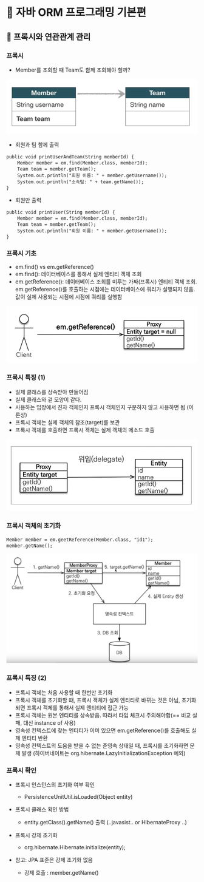 # :book: 자바 ORM 프로그래밍 기본편

## :pushpin: 프록시와 연관관계 관리

### 프록시

- Member를 조회할 때 Team도 함께 조회해야 할까?

![프록시](image/proxy1.png)

- 회원과 팀 함께 출력
````
public void printUserAndTeam(String memberId) {
    Member member = em.find(Member.class, memberId);
    Team team = member.getTeam();
    System.out.println("회원 이름: " + member.getUsername());
    System.out.println("소속팀: " + team.getName());
}
````

- 회원만 출력
````
public void printUser(String memberId) {
    Member member = em.find(Member.class, memberId);
    Team team = member.getTeam();
    System.out.println("회원 이름: " + member.getUsername());
}
````


### 프록시 기초

- em.find() vs em.getReference()
- em.find(): 데이터베이스를 통해서 실제 엔티티 객체 조회
- em.getReference(): 데이터베이스 조회를 미루는 가짜(프록시) 엔티티 객체 조회. 
  em.getReference()를 호출하는 시점에는 데이터베이스에 쿼리가 실행되지 않음.
값이 실제 사용되는 시점에 시점에 쿼리를 실행함
  
![프록시2](./image/proxy2.png)


### 프록시 특징 (1)
- 실제 클래스를 상속받아 만들어짐
- 실제 클래스와 겉 모양이 같다.
- 사용하는 입장에서 진자 객체인지 프록시 객체인지 구분하지 않고 사용하면 됨 (이론상)
- 프록시 객체는 실제 객체의 참조(target)를 보관
- 프록시 객체를 호출하면 프록시 객체는 실제 객체의 메소드 호출

![프록시4](./image/proxy4.png)


### 프록시 객체의 초기화

````
Member member = em.geetReference(Member.class, "id1");
member.getName();
````

![프록시5](./image/proxy5.png)


### 프록시 특징 (2)
- 프록시 객체는 처음 사용할 때 한번만 초기화
- 프록시 객체를 초기화할 떄, 프록시 객체가 실제 엔티티로 바뀌는 것은 아님, 초기화되면 프록시 객체를 통해서 실제 엔티티에 접근 가능
- 프록시 객체는 원본 엔티티를 상속받음. 따라서 타입 체크시 주의해야함(== 비교 실패, 대신 instance of 사용)
- 영속성 컨텍스트에 찾는 엔티티가 이미 있으면 em.getReference()를 호출해도 실제 엔티티 반환
- 영속성 컨텍스트의 도움을 받을 수 없는 준영속 상태일 때, 프록시를 초기화하면 문제 발생
  (하이버네이트는 org.hibernate.LazyInitializationException 예외)

  
### 프록시 확인
- 프록시 인스턴스의 초기화 여부 확인
  - PersistenceUnitUtil.isLoaded(Object entity)

- 프록시 클래스 확인 방법
  - entity.getClass().getName() 출력 (..javasist.. or HibernateProxy ..)

- 프록시 강제 초기화
  - org.hibernate.Hibernate.initialize(entity);
  
- 참고: JPA 표준은 강제 초기화 없음
  - 강제 호출 : member.getName()
